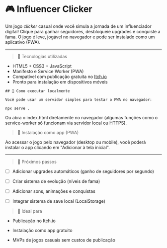 # 🎮 Influencer Clicker

Um jogo *clicker* casual onde você simula a jornada de um influenciador digital! Clique para ganhar seguidores, desbloqueie upgrades e conquiste a fama. O jogo é leve, jogável no navegador e pode ser instalado como um aplicativo (PWA).

---

> 🚀 Tecnologias utilizadas

- HTML5 + CSS3 + JavaScript
- Manifesto e Service Worker (PWA)
- Compatível com publicação gratuita no [Itch.io](https://itch.io/)
- Pronto para instalação em dispositivos móveis


```
## 🧪 Como executar localmente

Você pode usar um servidor simples para testar o PWA no navegador:

npx serve .
```
Ou abra o index.html diretamente no navegador (algumas funções como o service-worker só funcionam via servidor local ou HTTPS).



> 📲 Instalação como app (PWA)

Ao acessar o jogo pelo navegador (desktop ou mobile), você poderá instalar o app clicando em "Adicionar à tela inicial".

--- 

> 🎯 Próximos passos

-  [ ] Adicionar upgrades automáticos (ganho de seguidores por segundo)

- [ ] Criar sistema de evolução (níveis de fama)

- [ ] Adicionar sons, animações e conquistas

- [ ] Integrar sistema de save local (LocalStorage)

> 🧠 Ideal para
- Publicação no Itch.io

- Instalação como app gratuito

- MVPs de jogos casuais sem custos de publicação

